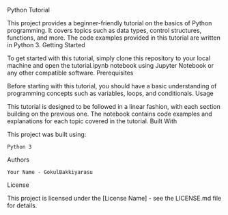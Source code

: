 Python Tutorial

This project provides a beginner-friendly tutorial on the basics of Python programming. It covers topics such as data types, control structures, functions, and more. The code examples provided in this tutorial are written in Python 3.
Getting Started

To get started with this tutorial, simply clone this repository to your local machine and open the tutorial.ipynb notebook using Jupyter Notebook or any other compatible software.
Prerequisites

Before starting with this tutorial, you should have a basic understanding of programming concepts such as variables, loops, and conditionals.
Usage

This tutorial is designed to be followed in a linear fashion, with each section building on the previous one. The notebook contains code examples and explanations for each topic covered in the tutorial.
Built With

This project was built using:

    Python 3

Authors

    Your Name - GokulBakkiyarasu

License

This project is licensed under the [License Name] - see the LICENSE.md file for details.
